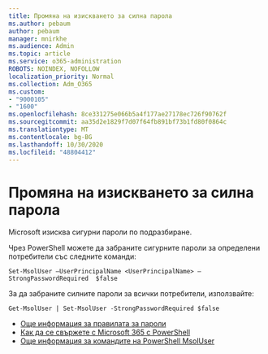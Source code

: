 ```yaml
---
title: Промяна на изискването за силна парола
ms.author: pebaum
author: pebaum
manager: mnirkhe
ms.audience: Admin
ms.topic: article
ms.service: o365-administration
ROBOTS: NOINDEX, NOFOLLOW
localization_priority: Normal
ms.collection: Adm_O365
ms.custom:
- "9000105"
- "1600"
ms.openlocfilehash: 8ce331275e066b5a4f177ae27178ec726f90762f
ms.sourcegitcommit: aa35d2e1829f7d07f64fb891bf73b1fd80f0864c
ms.translationtype: MT
ms.contentlocale: bg-BG
ms.lasthandoff: 10/30/2020
ms.locfileid: "48804412"
---
```

# <a name="change-strong-password-requirement"></a>Промяна на изискването за силна парола

Microsoft изисква сигурни пароли по подразбиране.

Чрез PowerShell можете да забраните сигурните пароли за определени потребители със следните команди:

`Set-MsolUser –UserPrincipalName <UserPrincipalName> –StrongPasswordRequired  $false`

За да забраните силните пароли за всички потребители, използвайте:

`Get-MsolUser | Set-MsolUser -StrongPasswordRequired $false`

- [Още информация за правилата за пароли](https://docs.microsoft.com/azure/active-directory/authentication/concept-sspr-policy#password-policies-that-only-apply-to-cloud-user-accounts)
- [Как да се свържете с Microsoft 365 с PowerShell](https://docs.microsoft.com/office365/enterprise/powershell/connect-to-office-365-powershell#connect-with-the-microsoft-azure-active-directory-module-for-windows-powershell)
- [Още информация за командите на PowerShell MsolUser](https://docs.microsoft.com/powershell/module/msonline/set-msoluser?view=azureadps-1.0)
